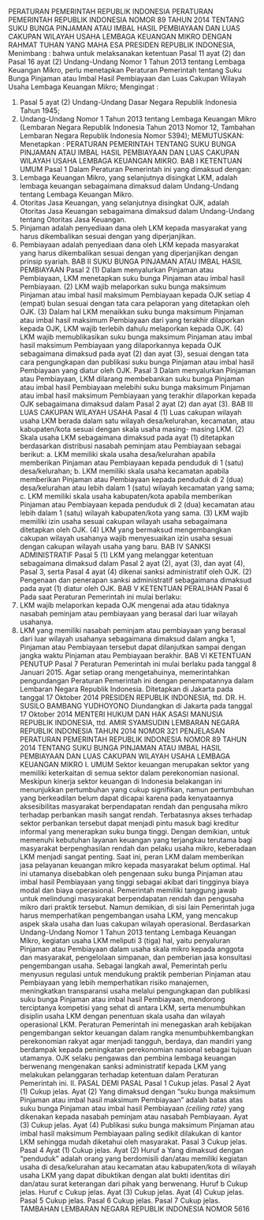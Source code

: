  PERATURAN PEMERINTAH REPUBLIK INDONESIA PERATURAN PEMERINTAH REPUBLIK INDONESIA NOMOR 89 TAHUN 2014 TENTANG SUKU BUNGA PINJAMAN ATAU IMBAL HASIL PEMBIAYAAN DAN LUAS CAKUPAN WILAYAH USAHA LEMBAGA KEUANGAN MIKRO
DENGAN RAHMAT TUHAN YANG MAHA ESA PRESIDEN REPUBLIK INDONESIA,
Menimbang :
 bahwa untuk melaksanakan ketentuan Pasal 11 ayat (2) dan Pasal 16 ayat (2) Undang-Undang Nomor 1 Tahun 2013 tentang Lembaga Keuangan Mikro, perlu menetapkan Peraturan Pemerintah tentang Suku Bunga Pinjaman atau Imbal Hasil Pembiayaan dan Luas Cakupan Wilayah Usaha Lembaga Keuangan Mikro;
Mengingat :

1. Pasal 5 ayat (2) Undang-Undang Dasar Negara Republik Indonesia Tahun 1945;
2. Undang-Undang Nomor 1 Tahun 2013 tentang Lembaga Keuangan Mikro (Lembaran Negara Republik Indonesia Tahun 2013 Nomor 12, Tambahan Lembaran Negara Republik Indonesia Nomor 5394);
MEMUTUSKAN:
 Menetapkan : PERATURAN PEMERINTAH TENTANG SUKU BUNGA PINJAMAN ATAU IMBAL HASIL PEMBIAYAAN DAN LUAS CAKUPAN WILAYAH USAHA LEMBAGA KEUANGAN MIKRO.
BAB I KETENTUAN UMUM
Pasal 1
Dalam Peraturan Pemerintah ini yang dimaksud dengan:
1. Lembaga Keuangan Mikro, yang selanjutnya disingkat LKM, adalah lembaga keuangan sebagaimana dimaksud dalam Undang-Undang tentang Lembaga Keuangan Mikro.
2. Otoritas Jasa Keuangan, yang selanjutnya disingkat OJK, adalah Otoritas Jasa Keuangan sebagaimana dimaksud dalam Undang-Undang tentang Otoritas Jasa Keuangan.
3. Pinjaman adalah penyediaan dana oleh LKM kepada masyarakat yang harus dikembalikan sesuai dengan yang diperjanjikan.
4. Pembiayaan adalah penyediaan dana oleh LKM kepada masyarakat yang harus dikembalikan sesuai dengan yang diperjanjikan dengan prinsip syariah.
BAB II SUKU BUNGA PINJAMAN ATAU IMBAL HASIL PEMBIAYAAN
Pasal 2
(1) Dalam menyalurkan Pinjaman atau Pembiayaan, LKM menetapkan suku bunga Pinjaman atau imbal hasil Pembiayaan.
(2) LKM wajib melaporkan suku bunga maksimum Pinjaman atau imbal hasil maksimum Pembiayaan kepada OJK setiap 4 (empat) bulan sesuai dengan tata cara pelaporan yang ditetapkan oleh OJK.
(3) Dalam hal LKM menaikkan suku bunga maksimum Pinjaman atau imbal hasil maksimum Pembiayaan dari yang terakhir dilaporkan kepada OJK, LKM wajib terlebih dahulu melaporkan kepada OJK.
(4) LKM wajib memublikasikan suku bunga maksimum Pinjaman atau imbal hasil maksimum Pembiayaan yang dilaporkannya kepada OJK sebagaimana dimaksud pada ayat (2) dan ayat (3), sesuai dengan tata cara pengungkapan dan publikasi suku bunga Pinjaman atau imbal hasil Pembiayaan yang diatur oleh OJK.
Pasal 3
Dalam menyalurkan Pinjaman atau Pembiayaan, LKM dilarang membebankan suku bunga Pinjaman atau imbal hasil Pembiayaan melebihi suku bunga maksimum Pinjaman atau imbal hasil maksimum Pembiayaan yang terakhir dilaporkan kepada OJK sebagaimana dimaksud dalam Pasal 2 ayat (2) dan ayat (3).
BAB III LUAS CAKUPAN WILAYAH USAHA
Pasal 4
(1) Luas cakupan wilayah usaha LKM berada dalam satu wilayah desa/kelurahan, kecamatan, atau kabupaten/kota sesuai dengan skala usaha masing- masing LKM.
(2) Skala usaha LKM sebagaimana dimaksud pada ayat (1) ditetapkan berdasarkan distribusi nasabah peminjam atau Pembiayaan sebagai berikut:
a. LKM memiliki skala usaha desa/kelurahan apabila memberikan Pinjaman atau Pembiayaan kepada penduduk di 1 (satu) desa/kelurahan;
b. LKM memiliki skala usaha kecamatan apabila memberikan Pinjaman atau Pembiayaan kepada penduduk di 2 (dua) desa/kelurahan atau lebih dalam 1 (satu) wilayah kecamatan yang sama;
c. LKM memiliki skala usaha kabupaten/kota apabila memberikan Pinjaman atau Pembiayaan kepada penduduk di 2 (dua) kecamatan atau lebih dalam 1 (satu) wilayah kabupaten/kota yang sama.
(3) LKM wajib memiliki izin usaha sesuai cakupan wilayah usaha sebagaimana ditetapkan oleh OJK.
(4) LKM yang bermaksud mengembangkan cakupan wilayah usahanya wajib menyesuaikan izin usaha sesuai dengan cakupan wilayah usaha yang baru.
BAB IV SANKSI ADMINISTRATIF
Pasal 5
(1) LKM yang melanggar ketentuan sebagaimana dimaksud dalam Pasal 2 ayat (2), ayat (3), dan ayat (4), Pasal 3, serta Pasal 4 ayat (4) dikenai sanksi administratif oleh OJK.
(2) Pengenaan dan penerapan sanksi administratif sebagaimana dimaksud pada ayat (1) diatur oleh OJK.
BAB V KETENTUAN PERALIHAN
Pasal 6
Pada saat Peraturan Pemerintah ini mulai berlaku:
1. LKM wajib melaporkan kepada OJK mengenai ada atau tidaknya nasabah peminjam atau pembiayaan yang berasal dari luar wilayah usahanya.
2. LKM yang memiliki nasabah peminjam atau pembiayaan yang berasal dari luar wilayah usahanya sebagaimana dimaksud dalam angka 1, Pinjaman atau Pembiayaan tersebut dapat dilanjutkan sampai dengan jangka waktu Pinjaman atau Pembiayaan berakhir.
BAB VI KETENTUAN PENUTUP
Pasal 7
Peraturan Pemerintah ini mulai berlaku pada tanggal 8 Januari 2015.
Agar setiap orang mengetahuinya, memerintahkan pengundangan Peraturan Pemerintah ini dengan penempatannya dalam Lembaran Negara Republik Indonesia. Ditetapkan di Jakarta pada tanggal 17 Oktober 2014 PRESIDEN REPUBLIK INDONESIA, ttd. DR. H. SUSILO BAMBANG YUDHOYONO Diundangkan di Jakarta pada tanggal 17 Oktober 2014 MENTERI HUKUM DAN HAK ASASI MANUSIA REPUBLIK INDONESIA, ttd. AMIR SYAMSUDIN LEMBARAN NEGARA REPUBLIK INDONESIA TAHUN 2014 NOMOR 321 PENJELASAN PERATURAN PEMERINTAH REPUBLIK INDONESIA NOMOR 89 TAHUN 2014 TENTANG SUKU BUNGA PINJAMAN ATAU IMBAL HASIL PEMBIAYAAN DAN LUAS CAKUPAN WILAYAH USAHA LEMBAGA KEUANGAN MIKRO I. UMUM Sektor keuangan merupakan sektor yang memiliki keterkaitan di semua sektor dalam perekonomian nasional. Meskipun kinerja sektor keuangan di Indonesia belakangan ini menunjukkan pertumbuhan yang cukup signifikan, namun pertumbuhan yang berkeadilan belum dapat dicapai karena pada kenyataannya aksesibilitas masyarakat berpendapatan rendah dan pengusaha mikro terhadap perbankan masih sangat rendah. Terbatasnya akses terhadap sektor perbankan tersebut dapat menjadi pintu masuk bagi kreditur informal yang menerapkan suku bunga tinggi. Dengan demikian, untuk memenuhi kebutuhan layanan keuangan yang terjangkau terutama bagi masyarakat berpenghasilan rendah dan pelaku usaha mikro, keberadaan LKM menjadi sangat penting. Saat ini, peran LKM dalam memberikan jasa pelayanan keuangan mikro kepada masyarakat belum optimal. Hal ini utamanya disebabkan oleh pengenaan suku bunga Pinjaman atau imbal hasil Pembiayaan yang tinggi sebagai akibat dari tingginya biaya modal dan biaya operasional. Pemerintah memiliki tanggung jawab untuk melindungi masyarakat berpendapatan rendah dan pengusaha mikro dari praktik tersebut. Namun demikian, di sisi lain Pemerintah juga harus memperhatikan pengembangan usaha LKM, yang mencakup aspek skala usaha dan luas cakupan wilayah operasional. Berdasarkan Undang-Undang Nomor 1 Tahun 2013 tentang Lembaga Keuangan Mikro, kegiatan usaha LKM meliputi 3 (tiga) hal, yaitu penyaluran Pinjaman atau Pembiayaan dalam usaha skala mikro kepada anggota dan masyarakat, pengelolaan simpanan, dan pemberian jasa konsultasi pengembangan usaha. Sebagai langkah awal, Pemerintah perlu menyusun regulasi untuk mendukung praktik pemberian Pinjaman atau Pembiayaan yang lebih memperhatikan risiko manajemen, meningkatkan transparansi usaha melalui pengungkapan dan publikasi suku bunga Pinjaman atau imbal hasil Pembiayaan, mendorong terciptanya kompetisi yang sehat di antara LKM, serta menumbuhkan disiplin usaha LKM dengan penentuan skala usaha dan wilayah operasional LKM. Peraturan Pemerintah ini menegaskan arah kebijakan pengembangan sektor keuangan dalam rangka menumbuhkembangkan perekonomian rakyat agar menjadi tangguh, berdaya, dan mandiri yang berdampak kepada peningkatan perekonomian nasional sebagai tujuan utamanya. OJK selaku pengawas dan pembina lembaga keuangan berwenang mengenakan sanksi administratif kepada LKM yang melakukan pelanggaran terhadap ketentuan dalam Peraturan Pemerintah ini. II. PASAL DEMI PASAL
Pasal 1
Cukup jelas.
Pasal 2
Ayat (1) Cukup jelas. Ayat (2) Yang dimaksud dengan “suku bunga maksimum Pinjaman atau imbal hasil maksimum Pembiayaan” adalah batas atas suku bunga Pinjaman atau imbal hasil Pembiayaan _(ceiling rate)_ yang dikenakan kepada nasabah peminjam atau nasabah Pembiayaan. Ayat (3) Cukup jelas. Ayat (4) Publikasi suku bunga maksimum Pinjaman atau imbal hasil maksimum Pembiayaan paling sedikit dilakukan di kantor LKM sehingga mudah diketahui oleh masyarakat.
Pasal 3
Cukup jelas.
Pasal 4
Ayat (1) Cukup jelas. Ayat (2) Huruf a Yang dimaksud dengan “penduduk” adalah orang yang berdomisili dan/atau memiliki kegiatan usaha di desa/kelurahan atau kecamatan atau kabupaten/kota di wilayah usaha LKM yang dapat dibuktikan dengan alat bukti identitas diri dan/atau surat keterangan dari pihak yang berwenang. Huruf b Cukup jelas. Huruf c Cukup jelas. Ayat (3) Cukup jelas. Ayat (4) Cukup jelas.
Pasal 5
Cukup jelas.
Pasal 6
Cukup jelas.
Pasal 7
Cukup jelas. TAMBAHAN LEMBARAN NEGARA REPUBLIK INDONESIA NOMOR 5616